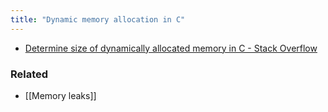 ```yaml
---
title: "Dynamic memory allocation in C"
---
```


- [Determine size of dynamically allocated memory in C - Stack Overflow](https://stackoverflow.com/questions/1281686/determine-size-of-dynamically-allocated-memory-in-c)

### Related
- [[Memory leaks]]
